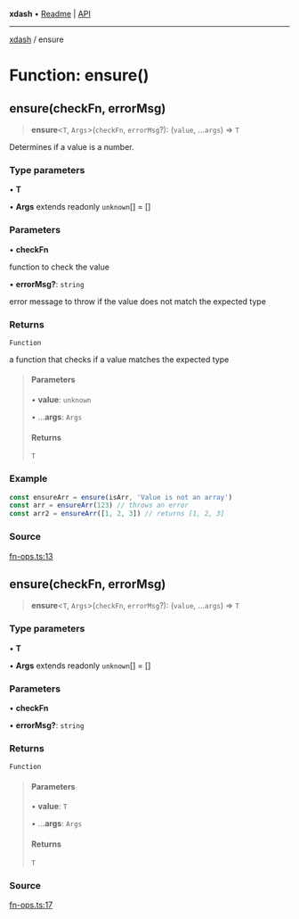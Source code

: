 **xdash** • [Readme](../README.md) \| [API](../globals.md)

***

[xdash](../README.md) / ensure

# Function: ensure()

## ensure(checkFn, errorMsg)

> **ensure**\<`T`, `Args`\>(`checkFn`, `errorMsg`?): (`value`, ...`args`) => `T`

Determines if a value is a number.

### Type parameters

• **T**

• **Args** extends readonly `unknown`[] = []

### Parameters

• **checkFn**

function to check the value

• **errorMsg?**: `string`

error message to throw if the value does not match the expected type

### Returns

`Function`

a function that checks if a value matches the expected type

> #### Parameters
>
> • **value**: `unknown`
>
> • ...**args**: `Args`
>
> #### Returns
>
> `T`
>

### Example

```ts
const ensureArr = ensure(isArr, 'Value is not an array')
const arr = ensureArr(123) // throws an error
const arr2 = ensureArr([1, 2, 3]) // returns [1, 2, 3]
```

### Source

[fn-ops.ts:13](https://github.com/shtse8/xdash/blob/55c7e43/src/fn-ops.ts#L13)

## ensure(checkFn, errorMsg)

> **ensure**\<`T`, `Args`\>(`checkFn`, `errorMsg`?): (`value`, ...`args`) => `T`

### Type parameters

• **T**

• **Args** extends readonly `unknown`[] = []

### Parameters

• **checkFn**

• **errorMsg?**: `string`

### Returns

`Function`

> #### Parameters
>
> • **value**: `T`
>
> • ...**args**: `Args`
>
> #### Returns
>
> `T`
>

### Source

[fn-ops.ts:17](https://github.com/shtse8/xdash/blob/55c7e43/src/fn-ops.ts#L17)
